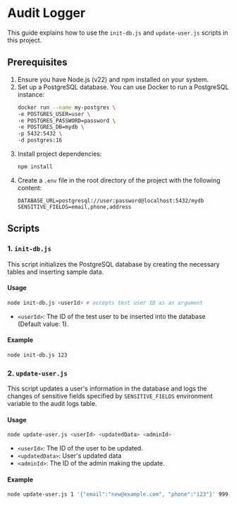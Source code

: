 # Audit Logger

This guide explains how to use the `init-db.js` and `update-user.js` scripts in this project.

## Prerequisites
1. Ensure you have Node.js (v22) and npm installed on your system.
2. Set up a PostgreSQL database. You can use Docker to run a PostgreSQL instance:
   ```bash
   docker run --name my-postgres \
   -e POSTGRES_USER=user \
   -e POSTGRES_PASSWORD=password \
   -e POSTGRES_DB=mydb \
   -p 5432:5432 \
   -d postgres:16
    ```
3. Install project dependencies:
   ```bash
   npm install
   ```
4. Create a `.env` file in the root directory of the project with the following content:
   ```
   DATABASE_URL=postgresql://user:password@localhost:5432/mydb
   SENSITIVE_FIELDS=email,phone,address
   ```

## Scripts
### 1. `init-db.js`
This script initializes the PostgreSQL database by creating the necessary tables and inserting sample data.
#### Usage
```bash
node init-db.js <userId> # accepts test user ID as an argument
```
- `<userId>`: The ID of the test user to be inserted into the database (Default value: 1).

#### Example
```bash
node init-db.js 123
```

### 2. `update-user.js`
This script updates a user's information in the database and logs the changes of sensitive fields specified by `SENSITIVE_FIELDS` environment variable to the audit logs table.
#### Usage
```bash
node update-user.js <userId> <updatedData> <adminId>
```
- `<userId>`: The ID of the user to be updated.
- `<updatedData>`: User's updated data
- `<adminId>`: The ID of the admin making the update.

#### Example
```bash
node update-user.js 1 '{"email":"new@example.com", "phone":"123"}' 999
```